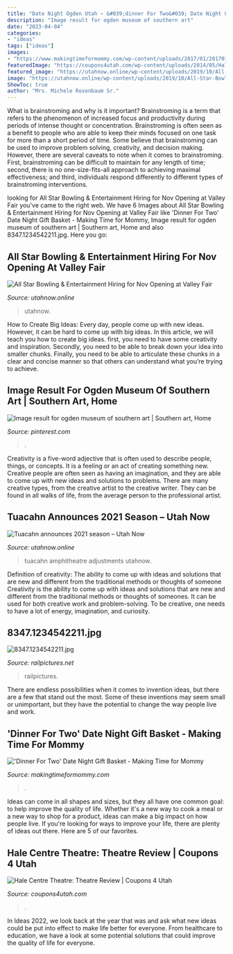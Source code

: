```yaml
---
title: "Date Night Ogden Utah ~ &#039;dinner For Two&#039; Date Night Gift Basket"
description: "Image result for ogden museum of southern art"
date: "2023-04-04"
categories:
- "ideas"
tags: ["ideas"]
images:
- "https://www.makingtimeformommy.com/wp-content/uploads/2017/01/20170109_231127-11-1024x838.jpg"
featuredImage: "https://coupons4utah.com/wp-content/uploads/2014/05/Hale-Centre-Theatre-Seating-Chart.jpg"
featured_image: "https://utahnow.online/wp-content/uploads/2019/10/All-Star-Bowling-and-Entertainment-1024x626.jpg"
image: "https://utahnow.online/wp-content/uploads/2019/10/All-Star-Bowling-and-Entertainment-1024x626.jpg"
ShowToc: true
author: "Mrs. Michele Rosenbaum Sr."
---
```



What is brainstroming and why is it important?
Brainstroming is a term that refers to the phenomenon of increased focus and productivity during periods of intense thought or concentration. Brainstroming is often seen as a benefit to people who are able to keep their minds focused on one task for more than a short period of time. Some believe that brainstroming can be used to improve problem solving, creativity, and decision making. However, there are several caveats to note when it comes to brainstroming. First, brainstroming can be difficult to maintain for any length of time; second, there is no one-size-fits-all approach to achieving maximal effectiveness; and third, individuals respond differently to different types of brainstroming interventions.

	

		
looking for All Star Bowling &amp; Entertainment Hiring for Nov Opening at Valley Fair you've came to the right web. We have 6 Images about All Star Bowling &amp; Entertainment Hiring for Nov Opening at Valley Fair like &#039;Dinner For Two&#039; Date Night Gift Basket - Making Time for Mommy, Image result for ogden museum of southern art | Southern art, Home and also 8347.1234542211.jpg. Here you go:
		
    
## All Star Bowling &amp; Entertainment Hiring For Nov Opening At Valley Fair

<img loading=lazy src="https://utahnow.online/wp-content/uploads/2019/10/All-Star-Bowling-and-Entertainment-1024x626.jpg" onerror="this.onerror=null;this.src='https://tse4.mm.bing.net/th?id=OIP.K5D3qaUaHAFyb4DD_U6LxAHaEh&amp;pid=15.1';" alt="All Star Bowling &amp; Entertainment Hiring for Nov Opening at Valley Fair">

_Source: utahnow.online_

>utahnow. 

	

How to Create Big Ideas:
Every day, people come up with new ideas. However, it can be hard to come up with big ideas. In this article, we will teach you how to create big ideas. first, you need to have some creativity and inspiration. Secondly, you need to be able to break down your idea into smaller chunks. Finally, you need to be able to articulate these chunks in a clear and concise manner so that others can understand what you’re trying to achieve.

    
## Image Result For Ogden Museum Of Southern Art | Southern Art, Home

<img loading=lazy src="https://i.pinimg.com/originals/83/5a/39/835a397da833466e3e548b134cad9edf.png" onerror="this.onerror=null;this.src='https://tse4.mm.bing.net/th?id=OIP.x3o0Es36bhOktzbzwlc1wQHaC9&amp;pid=15.1';" alt="Image result for ogden museum of southern art | Southern art, Home">

_Source: pinterest.com_

>. 

	

Creativity is a five-word adjective that is often used to describe people, things, or concepts. It is a feeling or an act of creating something new. Creative people are often seen as having an imagination, and they are able to come up with new ideas and solutions to problems. There are many creative types, from the creative artist to the creative writer. They can be found in all walks of life, from the average person to the professional artist.

    
## Tuacahn Announces 2021 Season – Utah Now

<img loading=lazy src="https://utahnow.online/wp-content/uploads/2019/10/Tuacahn-amphitheatre--696x553.jpg" onerror="this.onerror=null;this.src='https://tse1.mm.bing.net/th?id=OIP.lQaLEr-DzPq22WQM4o7oTwHaF4&amp;pid=15.1';" alt="Tuacahn announces 2021 season – Utah Now">

_Source: utahnow.online_

>tuacahn amphitheatre adjustments utahnow. 

	

Definition of creativity: The ability to come up with ideas and solutions that are new and different from the traditional methods or thoughts of someone
Creativity is the ability to come up with ideas and solutions that are new and different from the traditional methods or thoughts of someones. It can be used for both creative work and problem-solving. To be creative, one needs to have a lot of energy, imagination, and curiosity.

    
## 8347.1234542211.jpg

<img loading=lazy src="http://www.railpictures.net/images/d1/3/4/7/8347.1234542211.jpg" onerror="this.onerror=null;this.src='https://tse3.mm.bing.net/th?id=OIP.hFmG7bV84AYLM7xXK29sJAHaFF&amp;pid=15.1';" alt="8347.1234542211.jpg">

_Source: railpictures.net_

>railpictures. 

	

There are endless possibilities when it comes to invention ideas, but there are a few that stand out the most. Some of these inventions may seem small or unimportant, but they have the potential to change the way people live and work.

    
## &#039;Dinner For Two&#039; Date Night Gift Basket - Making Time For Mommy

<img loading=lazy src="https://www.makingtimeformommy.com/wp-content/uploads/2017/01/20170109_231127-11-1024x838.jpg" onerror="this.onerror=null;this.src='https://tse1.mm.bing.net/th?id=OIP.-LvG-yBxHx_HLbPC-QVP0QHaGD&amp;pid=15.1';" alt="&#039;Dinner For Two&#039; Date Night Gift Basket - Making Time for Mommy">

_Source: makingtimeformommy.com_

>. 

	

Ideas can come in all shapes and sizes, but they all have one common goal: to help improve the quality of life. Whether it's a new way to cook a meal or a new way to shop for a product, ideas can make a big impact on how people live. If you're looking for ways to improve your life, there are plenty of ideas out there. Here are 5 of our favorites.

    
## Hale Centre Theatre: Theatre Review | Coupons 4 Utah

<img loading=lazy src="https://coupons4utah.com/wp-content/uploads/2014/05/Hale-Centre-Theatre-Seating-Chart.jpg" onerror="this.onerror=null;this.src='https://tse3.mm.bing.net/th?id=OIP.fZE9jiRaeQzXGYXSA-I8wAHaHT&amp;pid=15.1';" alt="Hale Centre Theatre: Theatre Review | Coupons 4 Utah">

_Source: coupons4utah.com_

>. 

	

In Ideas 2022, we look back at the year that was and ask what new ideas could be put into effect to make life better for everyone. From healthcare to education, we have a look at some potential solutions that could improve the quality of life for everyone.

